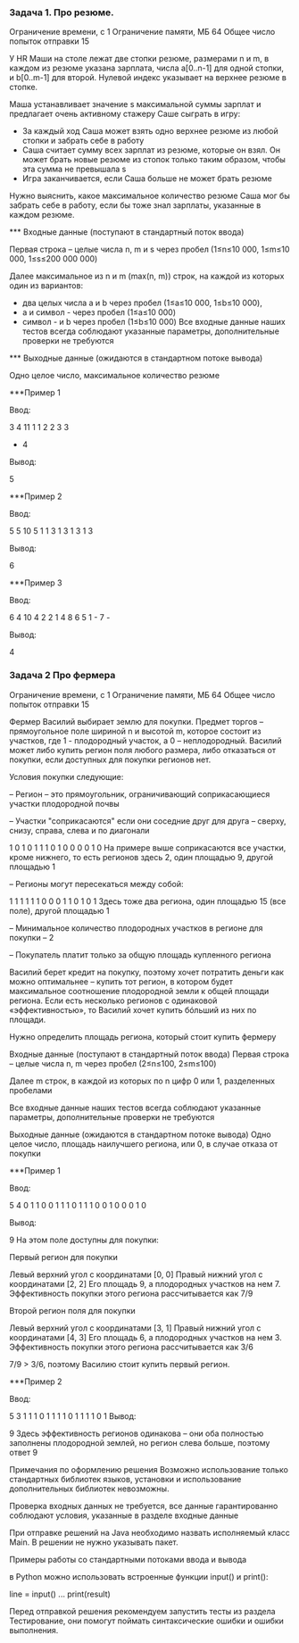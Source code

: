 ### Задача 1. Про резюме.

Ограничение времени, с 1
Ограничение памяти, МБ 64
Общее число попыток отправки 15

У HR Маши на столе лежат две стопки резюме, размерами n и m, в каждом из резюме указана зарплата, числа a[0..n-1] для одной стопки, и b[0..m-1] для второй. Нулевой индекс указывает на верхнее резюме в стопке.

Маша устанавливает значение s максимальной суммы зарплат и предлагает очень активному стажеру Саше сыграть в игру:

- За каждый ход Саша может взять одно верхнее резюме из любой стопки и забрать себе в работу
- Саша считает сумму всех зарплат из резюме, которые он взял. Он может брать новые резюме из стопок только таким образом, чтобы эта сумма не превышала s
- Игра заканчивается, если Саша больше не может брать резюме

Нужно выяснить, какое максимальное количество резюме Саша мог бы забрать себе в работу, если бы тоже знал зарплаты, указанные в каждом резюме.

*** Входные данные (поступают в стандартный поток ввода)

Первая строка – целые числа n, m и s через пробел (1≤n≤10 000, 1≤m≤10 000, 1≤s≤200 000 000)

Далее максимальное из n и m (max(n, m)) строк, на каждой из которых один из вариантов:

- два целых числа a и b через пробел (1≤a≤10 000, 1≤b≤10 000),
- a и символ - через пробел (1≤a≤10 000)
- символ - и b через пробел (1≤b≤10 000)
  Все входные данные наших тестов всегда соблюдают указанные параметры, дополнительные проверки не требуются

*** Выходные данные (ожидаются в стандартном потоке вывода)

Одно целое число, максимальное количество резюме

***Пример 1

Ввод:

3 4 11
1 1
2 2
3 3

- 4

Вывод:

5

***Пример 2

Ввод:

5 5 10
5 1
1 3
1 3
1 3
1 3

Вывод:

6

***Пример 3

Ввод:

6 4 10
4 2
2 1
4 8
6 5
1 -
7 -

Вывод:

4


### Задача 2 Про фермера

Ограничение времени, с	1
Ограничение памяти, МБ	64
Общее число попыток отправки	15

Фермер Василий выбирает землю для покупки. Предмет торгов – прямоугольное поле шириной n и высотой m, которое состоит из участков, где 1 - плодородный участок, а 0 – неплодородный. Василий может либо купить регион поля любого размера, либо отказаться от покупки, если доступных для покупки регионов нет.


Условия покупки следующие:

– Регион – это прямоугольник, ограничивающий соприкасающиеся участки плодородной почвы

– Участки "соприкасаются" если они соседние друг для друга – сверху, снизу, справа, слева и по диагонали

  1 0 1
  0 1 1
  1 0 1
  0 0 0
  0 1 0
На примере выше соприкасаются все участки, кроме нижнего, то есть регионов здесь 2, один площадью 9, другой площадью 1

– Регионы могут пересекаться между собой:

  1 1 1 1 1
  1 0 0 0 1
  1 0 1 0 1
Здесь тоже два региона, один площадью 15 (все поле), другой площадью 1

– Минимальное количество плодородных участков в регионе для покупки – 2

– Покупатель платит только за общую площадь купленного региона


Василий берет кредит на покупку, поэтому хочет потратить деньги как можно оптимальнее – купить тот регион, в котором будет максимальное соотношение плодородной земли к общей площади региона. Если есть несколько регионов с одинаковой «эффективностью», то Василий хочет купить бóльший из них по площади.

Нужно определить площадь региона, который стоит купить фермеру


Входные данные (поступают в стандартный поток ввода)
Первая строка – целые числа n, m через пробел (2≤n≤100, 2≤m≤100)

Далее m строк, в каждой из которых по n цифр 0 или 1, разделенных пробелами

Все входные данные наших тестов всегда соблюдают указанные параметры, дополнительные проверки не требуются


Выходные данные (ожидаются в стандартном потоке вывода)
Одно целое число, площадь наилучшего региона, или 0, в случае отказа от покупки


***Пример 1

Ввод:

5 4
0 1 1 0 0
1 1 1 0 1
1 1 0 0 1
0 0 0 1 0

Вывод:

9
На этом поле доступны для покупки:

Первый регион для покупки

Левый верхний угол с координатами [0, 0]
Правый нижний угол с координатами [2, 2]
Его площадь 9, а плодородных участков на нем 7.
Эффективность покупки этого региона рассчитывается как 7/9

Второй регион поля для покупки

Левый верхний угол с координатами [3, 1]
Правый нижний угол с координатами [4, 3]
Его площадь 6, а плодородных участков на нем 3.
Эффективность покупки этого региона рассчитывается как 3/6

7/9 > 3/6, поэтому Василию стоит купить первый регион.


***Пример 2

Ввод:

5 3
1 1 1 0 1
1 1 1 0 1
1 1 1 0 1
Вывод:

9
Здесь эффективность регионов одинакова – они оба полностью заполнены плодородной землей, но регион слева больше, поэтому ответ 9



Примечания по оформлению решения
Возможно использование только стандартных библиотек языков, установки и использование дополнительных библиотек невозможны.

Проверка входных данных не требуется, все данные гарантированно соблюдают условия, указанные в разделе входные данные

При отправке решений на Java необходимо назвать исполняемый класс Main. В решении не нужно указывать пакет.


Примеры работы со стандартными потоками ввода и вывода

в Python можно использовать встроенные функции input() и print():

line = input()
...
print(result)



Перед отправкой решения рекомендуем запустить тесты из раздела Тестирование, они помогут поймать синтаксические ошибки и ошибки выполнения.
